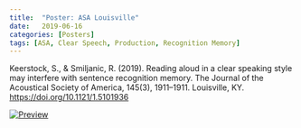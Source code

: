 ```yaml
---
title:  "Poster: ASA Louisville"
date:   2019-06-16
categories: [Posters]
tags: [ASA, Clear Speech, Production, Recognition Memory]
---
```


Keerstock, S., & Smiljanic, R. (2019). Reading aloud in a clear speaking style may interfere
with sentence recognition memory. The Journal of the Acoustical Society of America, 145(3),
1911–1911. Louisville, KY. <a href="https://doi.org/10.1121/1.5101936">https://doi.org/10.1121/1.5101936</a>

<a href="https://skrstck.github.io/files/4pSC15.pdf"> <img alt="Preview" src="https://skrstck.github.io/files/4pSC15-thumb.png"> 
</a>
